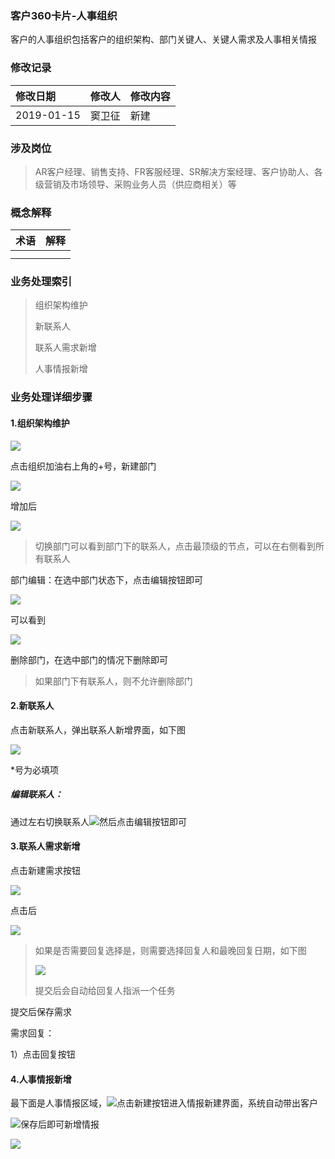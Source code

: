 ### 客户360卡片-人事组织

客户的人事组织包括客户的组织架构、部门关键人、关键人需求及人事相关情报

### 修改记录

| 修改日期 | 修改人 | 修改内容 |
| :--- | :--- | :--- |
| 2019-01-15 | 窦卫征 | 新建 |

### 涉及岗位

> AR客户经理、销售支持、FR客服经理、SR解决方案经理、客户协助人、各级营销及市场领导、采购业务人员（供应商相关）等

### 概念解释

| 术语 | 解释 |
| :--- | :--- |
|  |  |
|  |  |

### 业务处理索引

> 组织架构维护
>
> 新联系人
>
> 联系人需求新增
>
> 人事情报新增

### 业务处理详细步骤

#### 1.组织架构维护

![](/assets/rszzjgxz1909.png)

点击组织加油右上角的+号，新建部门

![](/assets/bmxz1910.png)

增加后

![](/assets/lbmn1910.png)

> 切换部门可以看到部门下的联系人，点击最顶级的节点，可以在右侧看到所有联系人

部门编辑：在选中部门状态下，点击编辑按钮即可

![](/assets/bjbm1912.png)

可以看到

![](/assets/bjbmtcy1912.png)

删除部门，在选中部门的情况下删除即可

> 如果部门下有联系人，则不允许删除部门

#### 2.新联系人

点击新联系人，弹出联系人新增界面，如下图

![](/assets/xjlxrpcd1914.png)

\*号为必填项

##### 编辑联系人：

通过左右切换联系人![](/assets/zyqhlxr1915.png)然后点击编辑按钮即可

#### 3.联系人需求新增

点击新建需求按钮

![](/assets/lxrxjxqan1918.png)

点击后

![](/assets/xjxqtcjm1920.png)

> 如果是否需要回复选择是，则需要选择回复人和最晚回复日期，如下图
>
> ![](/assets/xzhfrhrq1937.png)
>
> 提交后会自动给回复人指派一个任务

提交后保存需求

需求回复：

1）点击回复按钮

#### 4.人事情报新增

最下面是人事情报区域，![](/assets/renshiqingbxinj1923.png)点击新建按钮进入情报新建界面，系统自动带出客户

![](/assets/pcdrsqbxj1924.png)保存后即可新增情报

![](/assets/zxrsqblb1926.png)

